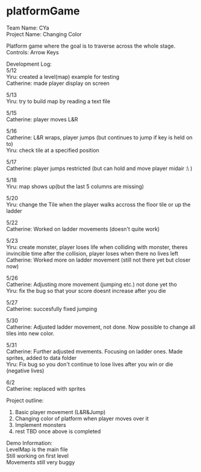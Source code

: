 # platformGame

Team Name: CYa   
Project Name: Changing Color

Platform game where the goal is to traverse across the whole stage.   
Controls: Arrow Keys   

Development Log:  
5/12   
Yiru: created a level(map) example for testing  
Catherine: made player display on screen

5/13   
Yiru: try to build map by reading a text file

5/15   
Catherine: player moves L&R  

5/16  
Catherine: L&R wraps, player jumps (but continues to jump if key is held on to)  
Yiru: check tile at a specified position  

5/17  
Catherine: player jumps restricted (but can hold and move player midair :\ )    

5/18  
Yiru: map shows up(but the last 5 columns are missing)  

5/20  
Yiru: change the Tile when the player walks accross the floor tile or up the ladder  

5/22  
Catherine: Worked on ladder movements (doesn't quite work)  

5/23  
Yiru: create monster, player loses life when colliding with monster, theres invincible time after the collision, player loses when there no lives left  
Catherine: Worked more on ladder movement (still not there yet but closer now)  

5/26  
Catherine: Adjusting more movement (jumping etc.) not done yet tho  
Yiru: fix the bug so that your score doesnt increase after you die

5/27  
Catherine: succesfully fixed jumping

5/30  
Catherine: Adjusted ladder movement, not done. Now possible to change all tiles into new color.    

5/31  
Catherine: Further adjusted mvements. Focusing on ladder ones. Made sprites, added to data folder  
Yiru: Fix bug so you don't continue to lose lives after you win or die (negative lives)

6/2  
Catherine: replaced with sprites  

Project outline:  
1. Basic player movement (L&R&Jump)  
2. Changing color of platform when player moves over it  
3. Implement monsters  
4. rest TBD once above is completed    

Demo Information:  
LevelMap is the main file  
Still working on first level   
Movements still very buggy
